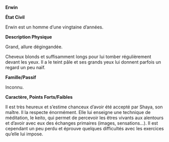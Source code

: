 **Erwin**

**État Civil**

Erwin est un homme d’une vingtaine d’années.

**Description Physique**

Grand, allure dégingandée.

Cheveux blonds et suffisamment longs pour lui tomber régulièrement devant les yeux. Il a le teint pâle et ses grands yeux lui donnent parfois un regard un peu naïf.

**Famille/Passif**

Inconnu.

**Caractère, Points Forts/Faibles**

Il est très heureux et s’estime chanceux d’avoir été accepté par Shaya, son maître. Il la respecte énormément. Elle lui enseigne une technique de méditation, le keito, qui permet de percevoir les êtres vivants aux alentours et d’avoir avec eux des échanges primaires (images, sensations...). Il est cependant un peu perdu et éprouve quelques difficultés avec les exercices qu’elle lui impose.